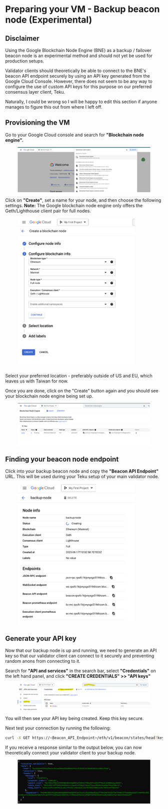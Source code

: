 # Preparing your VM - Backup beacon node (Experimental)

## Disclaimer

Using the Google Blockchain Node Engine (BNE) as a backup / failover beacon node is an experimental method and should not yet be used for production setups.

Validator clients should theoretically be able to connect to the BNE's beacon API endpoint securely by using an API key generated from the Google Cloud Console. However, there does not seem to be any way to configure the use of custom API keys for this purpose on our preferred consensus layer client, Teku.

Naturally, I could be wrong so I will be happy to edit this section if anyone manages to figure this out from where I left off.

## Provisioning the VM

Go to your Google Cloud console and search for **"Blockchain node engine".**

<figure><img src="../.gitbook/assets/Screenshot 2023-08-17 at 3.12.44 PM.png" alt=""><figcaption></figcaption></figure>

Click on **"Create"**, set a name for your node, and then choose the following settings. **Note:** The Google blockchain node engine only offers the Geth/Lighthouse client pair for full nodes.

<figure><img src="../.gitbook/assets/Screenshot 2023-08-17 at 3.14.35 PM.png" alt="" width="375"><figcaption></figcaption></figure>

Select your preferred location - preferably outside of US and EU, which leaves us with Taiwan for now.

Once you are done, click on the "Create" button again and you should see your blockchain node engine being set up.

<figure><img src="../.gitbook/assets/Screenshot 2023-08-17 at 3.17.32 PM.png" alt=""><figcaption></figcaption></figure>

## Finding your beacon node endpoint

Click into your backup beacon node and copy the **"Beacon API Endpoint"** URL. This will be used during your Teku setup of your main validator node.&#x20;

<figure><img src="../.gitbook/assets/Screenshot 2023-08-17 at 6.04.48 PM.png" alt="" width="375"><figcaption></figcaption></figure>

## Generate your API key

Now that our backup node is up and running, we need to generate an API key so that our validator client can connect to it securely and preventing random anons from connecting to it.

Search for **"API and services"** in the search bar, select **"Credentials"** on the left hand panel, and click **"CREATE CREDENTIALS" >> "API keys"**

<figure><img src="../.gitbook/assets/image (28).png" alt=""><figcaption></figcaption></figure>

You will then see your API key being created. Keep this key secure.

Next test your connection by running the following:

```bash
curl -X GET https://<Beacon_API_Endpoint>/eth/v1/beacon/states/head?key=<API_key> -H  "accept: application/json" | jq
```

If you receive a response similar to the output below, you can now theoretically connect your validator client to your backup node.

<figure><img src="../.gitbook/assets/image (29).png" alt=""><figcaption></figcaption></figure>

